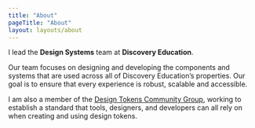 ```yaml
---
title: "About"
pageTitle: "About"
layout: layouts/about
---
```


I lead the **Design Systems** team at **Discovery Education**.

Our team focuses on designing and developing the components and systems that are used across all of Discovery Education’s properties. Our goal is to ensure that every experience is robust, scalable and accessible.

I am also a member of the [Design Tokens Community Group](https://www.w3.org/community/design-tokens/), working to establish a standard that tools, designers, and developers can all rely on when creating and using design tokens.
